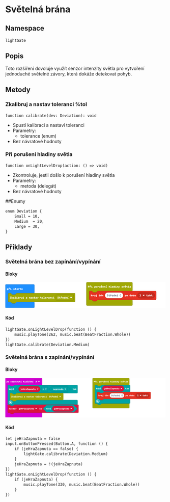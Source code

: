 # Světelná brána

## Namespace
```
lightGate
```
## Popis
Toto rozšíření dovoluje využít senzor intenzity světla pro vytvoření jednoduché světelné závory, která dokáže detekovat pohyb.
 
## Metody
### Zkalibruj a nastav toleranci %tol
```
function calibrate(dev: Deviation): void
```
- Spustí kalibraci a nastaví toleranci
- Parametry:
    - tolerance (enum)
- Bez návratové hodnoty

### Při porušení hladiny světla
```
function onLightLevelDrop(action: () => void)
```
- Zkontroluje, jestli došlo k porušení hladiny světla
- Parametry:
    - metoda (delegát)
- Bez návratové hodnoty

##Enumy
```
enum Deviation {
    Small = 10,
    Medium  = 20,
    Large = 30,
}
```

## Příklady

### Světelná brána bez zapínání/vypínání

#### Bloky
![Použítí světelné brány](https://github.com/SmutnyJan/pxt-light-gate/blob/master/images/easyexample.png)
#### Kód
```
lightGate.onLightLevelDrop(function () {
    music.playTone(262, music.beat(BeatFraction.Whole))
})
lightGate.calibrate(Deviation.Medium)
```

### Světelná brána s zapínání/vypínání
#### Bloky
![Použítí světelné brány s vypínáním a zapínáním](https://github.com/SmutnyJan/pxt-light-gate/blob/master/images/hardexample.png)

#### Kód
```
let jeHraZapnuta = false
input.onButtonPressed(Button.A, function () {
    if (jeHraZapnuta == false) {
        lightGate.calibrate(Deviation.Medium)
    }
    jeHraZapnuta = !(jeHraZapnuta)
})
lightGate.onLightLevelDrop(function () {
    if (jeHraZapnuta) {
        music.playTone(330, music.beat(BeatFraction.Whole))
    }
})
```


